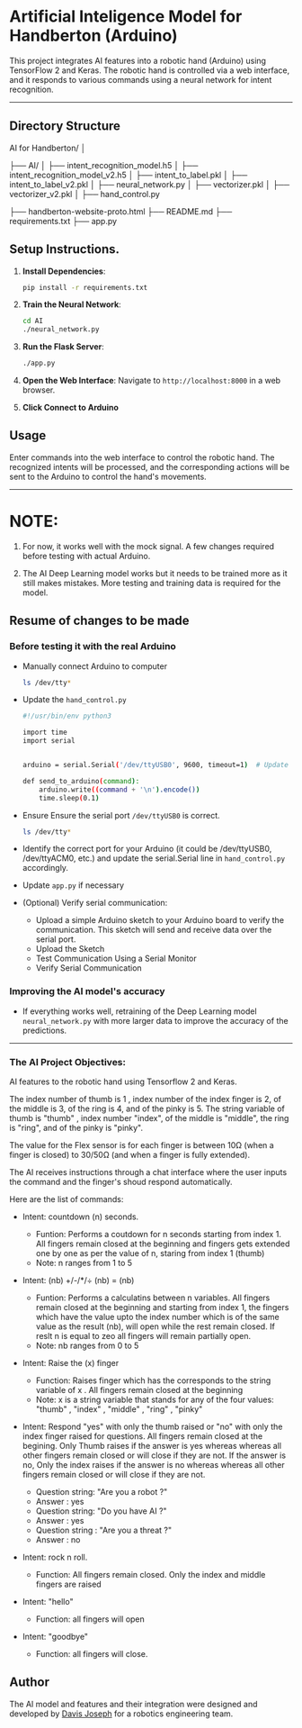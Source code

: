 # Artificial Inteligence Model for Handberton (Arduino)

This project integrates AI features into a robotic hand (Arduino) using TensorFlow 2 and Keras. The robotic hand is controlled via a web interface, and it responds to various commands using a neural network for intent recognition.

---

## Directory Structure

AI for Handberton/
│

├── AI/
│ ├── intent_recognition_model.h5
│ ├── intent_recognition_model_v2.h5
│ ├── intent_to_label.pkl
│ ├── intent_to_label_v2.pkl
│ ├── neural_network.py
│ ├── vectorizer.pkl
│ ├── vectorizer_v2.pkl
│ ├── hand_control.py

├── handberton-website-proto.html
├── README.md
├── requirements.txt
├── app.py

## Setup Instructions.

1. **Install Dependencies**:
    ```sh
    pip install -r requirements.txt
    ```

2. **Train the Neural Network**:
    ```sh
    cd AI
    ./neural_network.py
    ```

3. **Run the Flask Server**:
    ```sh
    ./app.py
    ```

4. **Open the Web Interface**:
    Navigate to `http://localhost:8000` in a web browser.

5. **Click Connect to Arduino**


## Usage

Enter commands into the web interface to control the robotic hand. The recognized intents will be processed, and the corresponding actions will be sent to the Arduino to control the hand's movements.

---

# NOTE:


1. For now, it works well with the mock signal. A few changes required before testing with actual Arduino.

2. The AI Deep Learning model works but it needs to be trained more as it still makes mistakes. More testing and training data is required for the model.


## Resume of changes to be made

### Before testing it with the real Arduino

- Manually connect Arduino to computer


   ```sh
   ls /dev/tty*
  ```

- Update the `hand_control.py`  


   ```sh
   #!/usr/bin/env python3

   import time
   import serial


   arduino = serial.Serial('/dev/ttyUSB0', 9600, timeout=1)  # Update the port as necessary

   def send_to_arduino(command):
       arduino.write((command + '\n').encode())
       time.sleep(0.1)
  ```

- Ensure Ensure the serial port `/dev/ttyUSB0` is correct. 

   ```sh
   ls /dev/tty*
  ```

- Identify the correct port for your Arduino (it could be /dev/ttyUSB0, /dev/ttyACM0, etc.) and update the serial.Serial line in `hand_control.py` accordingly.

- Update `app.py` if necessary

- (Optional) Verify serial communication: 
	- Upload a simple Arduino sketch to your Arduino board to verify the communication. This sketch will send and receive data over the serial port.
	- Upload the Sketch
	- Test Communication Using a Serial Monitor
	- Verify Serial Communication

### Improving the AI model's accuracy

- If everything works well, retraining of the Deep Learning model `neural_network.py` with more larger data to improve the accuracy of the predictions.

---

### The AI Project Objectives:

AI features to the robotic hand using Tensorflow 2 and Keras. 

The index number of thumb is 1 , index number of the index finger is 2, of the middle is 3, of the ring is 4, and of the pinky is 5. The string variable of thumb is "thumb" , index number "index", of the middle is "middle", the ring is "ring", and of the pinky is "pinky". 

The value for the Flex sensor is for each finger is between 10Ω (when a finger is closed) to 30/50Ω (and when a finger is fully extended).

The AI receives instructions through a chat interface where the user inputs the command and the finger's shoud respond automatically.

Here are the list of commands:

- Intent: countdown (n) seconds.
	- Funtion: Performs a coutdown for n seconds starting from index 1. All fingers remain closed at the beginning and fingers gets extended one by one as per the value of n, staring from index 1 (thumb)
	- Note: n ranges from 1 to 5

- Intent: (nb) +/-/*/÷ (nb) = (nb) 
	- Funtion: Performs a calculatins between n variables. All fingers remain closed at the beginning and starting from index 1, the fingers which have the value upto the index number which is of the same value as the result (nb), will open while the rest remain closed. If reslt n is equal to zeo all fingers will remain partially open.
	- Note: nb ranges from 0 to 5

- Intent: Raise the (x) finger
	- Function: Raises finger which has the corresponds to the string variable of x . All fingers remain closed at the beginning
	- Note: x is a string variable that stands for any of the four values: "thumb" , "index" , "middle" , "ring" , "pinky"

- Intent: Respond "yes" with only the thumb raised or "no" with only the index finger raised for questions. All fingers remain closed at the begining. Only Thumb raises if the answer is yes whereas whereas all other fingers remain closed or will close if they are not. If the answer is no, Only the index raises if the answer is no whereas whereas all other fingers remain closed or will close if they are not.
	- Question string: "Are you a robot ?"
	- Answer : yes
	- Question string: "Do you have AI ?"
	- Answer : yes
	- Question string : "Are you a threat ?"
	- Answer : no

- Intent: rock n roll.
	- Function: All fingers remain closed. Only the index and middle fingers are raised

- Intent: "hello"
	- Function: all fingers will open

- Intent: "goodbye"
	- Function: all fingers will close.

## Author

The AI model and features and their integration were designed and developed by [Davis Joseph](https://github.com/davisjoseph6) for a robotics engineering team.
